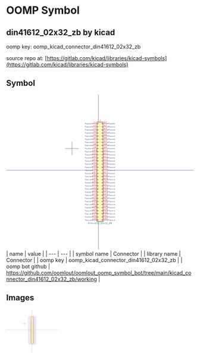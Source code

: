 # OOMP Symbol  
## din41612_02x32_zb  by kicad  
  
oomp key: oomp_kicad_connector_din41612_02x32_zb  
  
source repo at: [https://gitlab.com/kicad/libraries/kicad-symbols](https://gitlab.com/kicad/libraries/kicad-symbols)  
## Symbol  
  
[![working.png](working_600.png)](working.png)  
| name | value | 
| --- | --- | 
| symbol name | Connector | 
| library name | Connector | 
| oomp key | oomp_kicad_connector_din41612_02x32_zb | 
| oomp bot github | https://github.com/oomlout/oomlout_oomp_symbol_bot/tree/main/kicad_connector_din41612_02x32_zb/working | 
## Images  
  
[![working.png](working_140.png)](working.png)  
